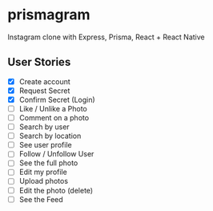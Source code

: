 # prismagram

Instagram clone with Express, Prisma, React + React Native

## User Stories

- [x] Create account
- [x] Request Secret
- [x] Confirm Secret (Login)
- [ ] Like / Unlike a Photo
- [ ] Comment on a photo
- [ ] Search by user
- [ ] Search by location
- [ ] See user profile
- [ ] Follow / Unfollow User
- [ ] See the full photo
- [ ] Edit my profile
- [ ] Upload photos
- [ ] Edit the photo (delete)
- [ ] See the Feed
